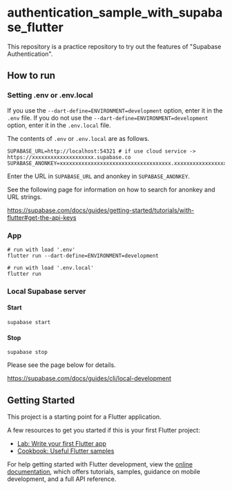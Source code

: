 # authentication_sample_with_supabase_flutter

This repository is a practice repository to try out the features of "Supabase Authentication".

## How to run

### Setting .env or .env.local

If you use the `--dart-define=ENVIRONMENT=development` option, enter it in the `.env` file.
 If you do not use the `--dart-define=ENVIRONMENT=development` option, enter it in the `.env.local` file.

The contents of `.env` or `.env.local` are as follows.

```shell
SUPABASE_URL=http://localhost:54321 # if use cloud service -> https://xxxxxxxxxxxxxxxxxxxx.supabase.co
SUPABASE_ANONKEY=xxxxxxxxxxxxxxxxxxxxxxxxxxxxxxxxxxxx.xxxxxxxxxxxxxxxxxxxxxxxxxxxxxxxxxxxxxxxxxxxxxxxxxxxxxxxxxxxxxxxxxxxxxxxx.xxxxxxxxxxxxxxxxxxxxxxxxxxxxxxxxxxxxxxxxxxx
```

Enter the URL in `SUPABASE_URL` and anonkey in `SUPABASE_ANONKEY`.

See the following page for information on how to search for anonkey and URL strings.

<https://supabase.com/docs/guides/getting-started/tutorials/with-flutter#get-the-api-keys>

### App

```shell
# run with load '.env'
flutter run --dart-define=ENVIRONMENT=development

# run with load '.env.local'
flutter run 
```

### Local Supabase server

#### Start

```shell
supabase start
```

#### Stop

```shell
supabase stop
```

Please see the page below for details.

<https://supabase.com/docs/guides/cli/local-development>

## Getting Started

This project is a starting point for a Flutter application.

A few resources to get you started if this is your first Flutter project:

- [Lab: Write your first Flutter app](https://docs.flutter.dev/get-started/codelab)
- [Cookbook: Useful Flutter samples](https://docs.flutter.dev/cookbook)

For help getting started with Flutter development, view the
[online documentation](https://docs.flutter.dev/), which offers tutorials,
samples, guidance on mobile development, and a full API reference.

